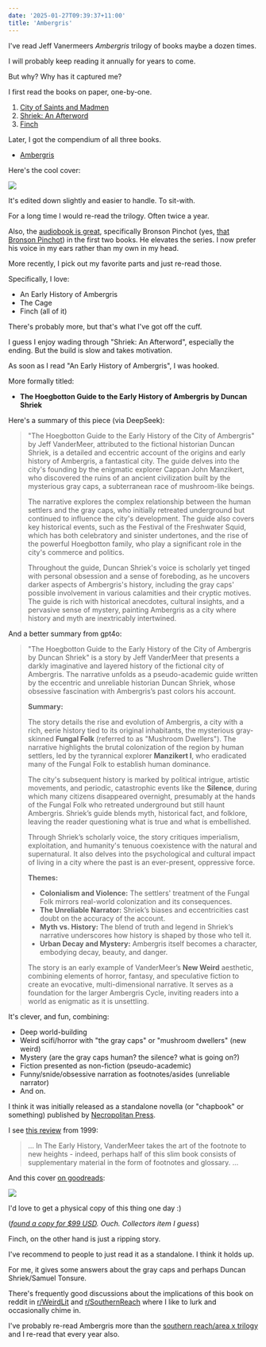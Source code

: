 ```yaml
---
date: '2025-01-27T09:39:37+11:00'
title: 'Ambergris'
---
```


I've read Jeff Vanermeers _Ambergris_ trilogy of books maybe a dozen times.

I will probably keep reading it annually for years to come.

But why? Why has it captured me?

I first read the books on paper, one-by-one.

1. [City of Saints and Madmen](https://en.wikipedia.org/wiki/City_of_Saints_and_Madmen)
2. [Shriek: An Afterword](https://en.wikipedia.org/wiki/Shriek:_An_Afterword)
3. [Finch](https://en.wikipedia.org/wiki/Finch_(novel))

Later, I got the compendium of all three books.

* [Ambergris](https://www.goodreads.com/book/show/50403446-ambergris)

Here's the cool cover:

![](/blog/pics/ambergris.jpg)

It's edited down slightly and easier to handle. To sit-with.

For a long time I would re-read the trilogy. Often twice a year.

Also, the [audiobook is great](https://www.audible.com/pd/Ambergris-Audiobook/1982699469), specifically Bronson Pinchot (yes, [that Bronson Pinchot](https://en.wikipedia.org/wiki/Bronson_Pinchot)) in the first two books. He elevates the series. I now prefer his voice in my ears rather than my own in my head.

More recently, I pick out my favorite parts and just re-read those.

Specifically, I love:

* An Early History of Ambergris
* The Cage
* Finch (all of it)

There's probably more, but that's what I've got off the cuff.

I guess I enjoy wading through "Shriek: An Afterword", especially the ending. But the build is slow and takes motivation.

As soon as I read "An Early History of Ambergris", I was hooked.

More formally titled:

* **The Hoegbotton Guide to the Early History of Ambergris by Duncan Shriek**

Here's a summary of this piece (via DeepSeek):

> "The Hoegbotton Guide to the Early History of the City of Ambergris" by Jeff VanderMeer, attributed to the fictional historian Duncan Shriek, is a detailed and eccentric account of the origins and early history of Ambergris, a fantastical city. The guide delves into the city's founding by the enigmatic explorer Cappan John Manzikert, who discovered the ruins of an ancient civilization built by the mysterious gray caps, a subterranean race of mushroom-like beings.
>
> The narrative explores the complex relationship between the human settlers and the gray caps, who initially retreated underground but continued to influence the city's development. The guide also covers key historical events, such as the Festival of the Freshwater Squid, which has both celebratory and sinister undertones, and the rise of the powerful Hoegbotton family, who play a significant role in the city's commerce and politics.
>
> Throughout the guide, Duncan Shriek's voice is scholarly yet tinged with personal obsession and a sense of foreboding, as he uncovers darker aspects of Ambergris's history, including the gray caps' possible involvement in various calamities and their cryptic motives. The guide is rich with historical anecdotes, cultural insights, and a pervasive sense of mystery, painting Ambergris as a city where history and myth are inextricably intertwined.

And a better summary from gpt4o:

> "The Hoegbotton Guide to the Early History of the City of Ambergris by Duncan Shriek" is a story by Jeff VanderMeer that presents a darkly imaginative and layered history of the fictional city of Ambergris. The narrative unfolds as a pseudo-academic guide written by the eccentric and unreliable historian Duncan Shriek, whose obsessive fascination with Ambergris’s past colors his account.
>
> **Summary:**
>
> The story details the rise and evolution of Ambergris, a city with a rich, eerie history tied to its original inhabitants, the mysterious gray-skinned **Fungal Folk** (referred to as "Mushroom Dwellers"). The narrative highlights the brutal colonization of the region by human settlers, led by the tyrannical explorer **Manzikert I**, who eradicated many of the Fungal Folk to establish human dominance.
>
> The city's subsequent history is marked by political intrigue, artistic movements, and periodic, catastrophic events like the **Silence**, during which many citizens disappeared overnight, presumably at the hands of the Fungal Folk who retreated underground but still haunt Ambergris. Shriek’s guide blends myth, historical fact, and folklore, leaving the reader questioning what is true and what is embellished.
>
> Through Shriek’s scholarly voice, the story critiques imperialism, exploitation, and humanity's tenuous coexistence with the natural and supernatural. It also delves into the psychological and cultural impact of living in a city where the past is an ever-present, oppressive force.
>
> **Themes:**
> - **Colonialism and Violence:** The settlers' treatment of the Fungal Folk mirrors real-world colonization and its consequences.
> - **The Unreliable Narrator:** Shriek’s biases and eccentricities cast doubt on the accuracy of the account.
> - **Myth vs. History:** The blend of truth and legend in Shriek’s narrative underscores how history is shaped by those who tell it.
> - **Urban Decay and Mystery:** Ambergris itself becomes a character, embodying decay, beauty, and danger.
>
> The story is an early example of VanderMeer’s **New Weird** aesthetic, combining elements of horror, fantasy, and speculative fiction to create an evocative, multi-dimensional narrative. It serves as a foundation for the larger Ambergris Cycle, inviting readers into a world as enigmatic as it is unsettling.


It's clever, and fun, combining:

* Deep world-building
* Weird scifi/horror with "the gray caps" or "mushroom dwellers" (new weird)
* Mystery (are the gray caps human? the silence? what is going on?)
* Fiction presented as non-fiction (pseudo-academic)
* Funny/snide/obsessive narration as footnotes/asides (unreliable narrator)
* And on.

I think it was initially released as a standalone novella (or "chapbook" or something) published by [Necropolitan Press](https://en.wikipedia.org/wiki/Necropolitan_Press).

I see [this review](https://www.infinityplus.co.uk/nonfiction/shriek.htm) from 1999:

> ...
> In The Early History, VanderMeer takes the art of the footnote to new heights - indeed, perhaps half of this slim book consists of supplementary material in the form of footnotes and glossary.
> ...

And this cover [on goodreads](https://www.goodreads.com/book/show/135106006-the-hoegbotton-guide-to-the-early-history-of-ambergris-by-duncan-shriek):

![](/blog/pics/the-hoegbotton-guide-to-the-early-history-of-ambergris.jpg)

I'd love to get a physical copy of this thing one day :)

(_[found a copy for $99 USD](https://a.co/d/czQykyz). Ouch. Collectors item I guess_)

Finch, on the other hand is just a ripping story.

I've recommend to people to just read it as a standalone. I think it holds up.

For me, it gives some answers about the gray caps and perhaps Duncan Shriek/Samuel Tonsure.

There's frequently good discussions about the implications of this book on reddit in [r/WeirdLit](https://www.reddit.com/r/WeirdLit/) and [r/SouthernReach](https://www.reddit.com/r/SouthernReach/) where I like to lurk and occasionally chime in.

I've probably re-read Ambergris more than the [southern reach/area x trilogy](https://en.wikipedia.org/wiki/Southern_Reach_Series) and I re-read that every year also.


